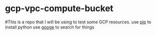 # gcp-vpc-compute-bucket
#This is a repo that I will be using to test some GCP resources.
use [pip](https://pip.pypa.io/en/stable/)   to install python
use [googe](https://github.com) to search for things
